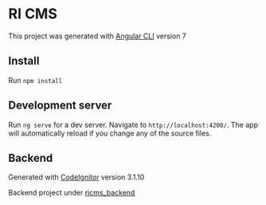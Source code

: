 # RI CMS

This project was generated with [Angular CLI](https://github.com/angular/angular-cli) version 7

## Install

Run `npm install`

## Development server

Run `ng serve` for a dev server. Navigate to `http://localhost:4200/`. The app will automatically reload if you change any of the source files.

## Backend

Generated with [CodeIgnitor](https://github.com/bcit-ci/CodeIgniter) version 3.1.10

Backend project under [ricms_backend](https://github.com/retoinniger/ricms_backend)
